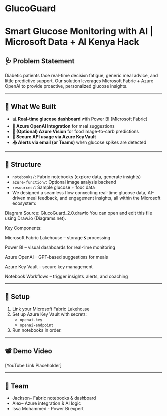 # GlucoGuard
# Smart Glucose Monitoring with AI | Microsoft Data + AI Kenya Hack

## 🩺 Problem Statement

Diabetic patients face real-time decision fatigue, generic meal advice, and little predictive support. Our solution leverages Microsoft Fabric + Azure OpenAI to provide proactive, personalized glucose insights.

---

## 🚀 What We Built

- **📊 Real-time glucose dashboard** with Power BI (Microsoft Fabric)
- **🧠 Azure OpenAI Integration** for meal suggestions
- **📸 (Optional) Azure Vision** for food image-to-carb predictions
- **🔐 Secure API usage via Azure Key Vault**
- **📤 Alerts via email (or Teams)** when glucose spikes are detected

---

## 📁 Structure

- `notebooks/`: Fabric notebooks (explore data, generate insights)
- `azure-function/`: Optional image analysis backend
- `resources/`: Sample glucose + food data
- We designed a seamless flow connecting real-time glucose data, AI-driven meal feedback, and engagement insights, all within the Microsoft ecosystem:



Diagram Source: GlucoGuard_2.0.drawio
You can open and edit this file using Draw.io (Diagrams.net).

Key Components:

Microsoft Fabric Lakehouse – storage & processing

Power BI – visual dashboards for real-time monitoring

Azure OpenAI – GPT-based suggestions for meals

Azure Key Vault – secure key management

Notebook Workflows – trigger insights, alerts, and coaching

---

## 🔧 Setup

1. Link your Microsoft Fabric Lakehouse
2. Set up Azure Key Vault with secrets:
   - `openai-key`
   - `openai-endpoint`
3. Run notebooks in order.

---

## 📽️ Demo Video

[YouTube Link Placeholder]

---

## 👥 Team

- Jackson– Fabric notebooks & dashboard
- Alex– Azure integration & AI logic
- Issa Mohammed - Power Bi expert
